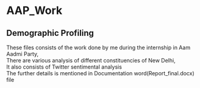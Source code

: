 # AAP_Work
## Demographic Profiling
These files consists of the work done by me during the internship in Aam Aadmi Party,<br>
There are various analysis of different constituencies of New Delhi,<br>
It also consists of Twitter sentimental analysis<br>
The further details is mentioned in Documentation word(Report_final.docx) file
